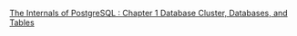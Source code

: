 
[The Internals of PostgreSQL : Chapter 1 Database Cluster, Databases, and Tables](https://www.interdb.jp/pg/pgsql01.html)
